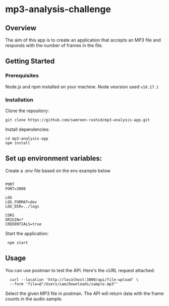 # mp3-analysis-challenge

## Overview

The aim of this app is to create an application that accepts an MP3 file and responds with the number of frames in the file.

## Getting Started
### Prerequisites
Node.js and npm installed on your machine.
Node vesrsion used `v18.17.1`

### Installation
Clone the repository:
         
    git clone https://github.com/samreen-rashid/mp3-analysis-app.git

Install dependencies:
   
    cd mp3-analysis-app
    npm install

## Set up environment variables:
Create a .env file based on the env example below

```

PORT
PORT=3000

LOG
LOG_FORMAT=dev
LOG_DIR=../logs

CORS
ORIGIN=*
CREDENTIALS=true

```

Start the application:

     npm start

## Usage
You can use postman to test the API. Here's the cURL request attached:


      curl --location 'http://localhost:3000/api/file-upload' \
      --form 'file=@"/Users/sam/Downloads/sample.mp3"'


Select the given MP3 file in postman.
The API will return data with the frame counts in the audio sample.
